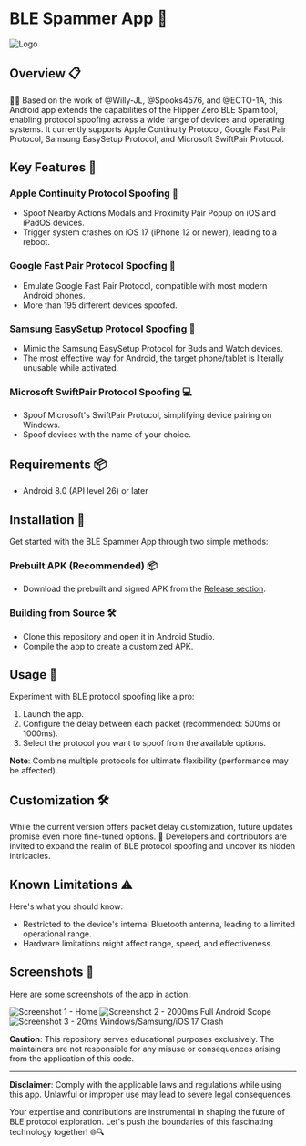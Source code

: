 # BLE Spammer App 📡
![Logo](./assets/icon.png)

## Overview 📋
🕵️‍♂️ Based on the work of @Willy-JL, @Spooks4576, and @ECTO-1A, this Android app extends the capabilities of the Flipper Zero BLE Spam tool, enabling protocol spoofing across a wide range of devices and operating systems. It currently supports Apple Continuity Protocol, Google Fast Pair Protocol, Samsung EasySetup Protocol, and Microsoft SwiftPair Protocol.

## Key Features 🔑
### Apple Continuity Protocol Spoofing 🍏
- Spoof Nearby Actions Modals and Proximity Pair Popup on iOS and iPadOS devices.
- Trigger system crashes on iOS 17 (iPhone 12 or newer), leading to a reboot.

### Google Fast Pair Protocol Spoofing 🤖
- Emulate Google Fast Pair Protocol, compatible with most modern Android phones.
- More than 195 different devices spoofed.

### Samsung EasySetup Protocol Spoofing 📲
- Mimic the Samsung EasySetup Protocol for Buds and Watch devices.
- The most effective way for Android, the target phone/tablet is literally unusable while activated.

### Microsoft SwiftPair Protocol Spoofing 💻
- Spoof Microsoft's SwiftPair Protocol, simplifying device pairing on Windows.
- Spoof devices with the name of your choice.

## Requirements 📦
- Android 8.0 (API level 26) or later

## Installation 🚀
Get started with the BLE Spammer App through two simple methods:

### Prebuilt APK (Recommended) 📦
- Download the prebuilt and signed APK from the [Release section](#).

### Building from Source 🛠️
- Clone this repository and open it in Android Studio.
- Compile the app to create a customized APK.

## Usage 🚀
Experiment with BLE protocol spoofing like a pro:

1. Launch the app.
2. Configure the delay between each packet (recommended: 500ms or 1000ms).
3. Select the protocol you want to spoof from the available options.

**Note**: Combine multiple protocols for ultimate flexibility (performance may be affected).

## Customization 🛠️
While the current version offers packet delay customization, future updates promise even more fine-tuned options. 🚀 Developers and contributors are invited to expand the realm of BLE protocol spoofing and uncover its hidden intricacies.

## Known Limitations ⚠️
Here's what you should know:

- Restricted to the device's internal Bluetooth antenna, leading to a limited operational range.
- Hardware limitations might affect range, speed, and effectiveness.


## Screenshots 📸
Here are some screenshots of the app in action:

![Screenshot 1 - Home](./assets/Screenshot_1.jpg)
![Screenshot 2 - 2000ms Full Android Scope](./assets/Screenshot_2.jpg)
![Screenshot 3 - 20ms Windows/Samsung/iOS 17 Crash](./assets/Screenshot_3.jpg)

**Caution**: This repository serves educational purposes exclusively. The maintainers are not responsible for any misuse or consequences arising from the application of this code.

---
**Disclaimer**: Comply with the applicable laws and regulations while using this app. Unlawful or improper use may lead to severe legal consequences.

Your expertise and contributions are instrumental in shaping the future of BLE protocol exploration. Let's push the boundaries of this fascinating technology together! 🌐🔍

